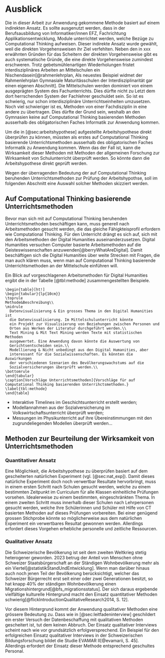 # Ausblick 

Die in dieser Arbeit zur Anwendung gekommene Methode basiert auf einem
indirekten Ansatz. Es sollte ausgenutzt werden, dass in der
Berufsausbildung von Informatiker/innen EFZ, Fachrichtung
Applikationsentwicklung, Module unterrichtet werden, welche Bezüge zu
Computational Thinking
aufweisen. Dieser indirekte Ansatz wurde gewählt, weil die direkten
Vorgehensweisen ihr Ziel verfehlten. Neben den in xxx erwähnten Gründen
für das Scheitern der direkten Vorgehensweise gibt es auch systematische
Gründe, die eine direkte Vorgehensweise zumindest erschweren. Trotz
gebetsmühlenartigen Wiederholungen fristet interdisziplinäres Arbeiten
an Mittelschulen ein Nischendasein[@rahmenlehrplan, Als neuestes
Beispiel widmet der Rahmenlehrplan
Gymnasiale Maturitässchulen der Interdisziplinarität gar einen eigenen
Abschnitt]. Die Mittelschulen werden dominiert von einem ausgeprägten
System des Fachunterrichts. Dies dürfte nicht zu Letzt dem dort
herrschenden System der Fachlehrer geschuldet sein.
So ist es schwierig, nur schon interdisziplinäre Unterrichtseinheiten
umzusetzen. Noch viel schwieriger ist es, Methoden von einer
Fachdisziplin in eine andere zu übertragen. Dies dürfte der Grund sein,
weshalb an den Gymnasien keine auf Computational Thinking basierenden Methoden ausserhalb des
obligatorischen Faches Informatik zur Anwendung kommen.

Um die in [@sec:arbeitshypothese] aufgestellte Arbeitshypothese direkt überprüfen zu können,
müssten als erstes auf Computational Thinking basierende
Unterrichtsmethoden ausserhalb des
obligatorischen Faches Informatik zu Anwendung kommen. Wenn das der Fall
ist, kann die Wirksamkeit dieser Methoden mit Methoden der allgemeinen
Forschung zur Wirksamkeit von Schulunterricht überprüft werden. So
könnte dann die Arbeitshypothese direkt geprüft werden.

Wegen der überragenden Bedeutung der auf Computational Thinking
beruhenden Unterrichtsmethoden zur Prüfung der Arbeitshypothse, soll im
folgenden Abschnitt eine Auswahl solcher Methoden skizziert werden.

## Auf Computational Thinking basierende Unterrichtsmethoden

Bevor man sich mit auf Computational Thinking beruhenden
Unterrichtsmethoden beschäftigen kann, muss generell nach
Arbeitsmethoden gesucht werden, die das gleiche Fähigkteisprofil
erfordern wie Computational Thinking. Für den Unterricht drängt es sich
auf, sich mit den Arbeitsmethoden der Digital Humanities
auseinanderzusetzen. Digital Humanities versuchen Computer basierte
Arbeitsmethoden auf die Geisteswissenschaften
anzuwenden[@berryWhatAreDigital]. Damit beschäftigen sich die Digital
Humanities über weite Strecken mit Fragen, die man auch klären muss,
wenn man auf Computational Thinking basierende Unterrichtsmethoden an
der Mittelschule einführen will.

Ein Blick auf vorgeschlagenen Arbeitsmethoden für Digital Humanities
ergibt die in der Tabelle [@tbl:methode] zusammengestellten Beispiele.

```{=latex}
\begin{table}[ht!]
\begin{tabular}{lp{10cm}}
\toprule
Methode&Beschreibung\\
\midrule
  Datenvisualisierung & Ein grosses Thema in den Digital Humanities ist
  die Datenvisualisierung. Im Mittelschulunterricht könnte
  ein Projekt zur Visualisierung von Beziehungen zwischen Personen und
  Orten aus Werken der Literatur durchgeführt werden.\\
  Text Mining & Mit Text Mining werden Texte mit statistischen Methoden
  ausgewertet. Eine Anwendung davon könnte die Auswertung von
  Gerichtsentscheiden sein.\\
  Modellierung & Nicht unbedingt aus den Digital Humanities, aber
  interessant für die Sozialwissenschaften. Es könnten die Auswirkungen
  der verschiedenen Szenarien des Bevölkerungswachstums auf die
  Sozialversicherungen überprüft werden.\\
\bottomrule
\end{tabular}
\caption[Vorschläge Unterrichtsmethoden]{Vorschläge für auf
Computational Thinking basierenden Unterrihctsmethoden.}
\label{tbl:methode}
\end{table}
```


* Interaktive Timelines im Geschichtsunterricht erstellt werden;
* Modellannahmen aus der Sozialversicherung im
  Volkswirtschaftsunterricht überprüft werden;
* Messungen im Physikunterricht auf ihre Übereinstimmungen mit den
  zugrundeliegenden Modellen überprüft werden...

## Methoden zur Beurteilung der Wirksamkeit von Unterrichtsmethoden

### Quantitativer Ansatz

Eine Möglichkeit, die Arbeitshypothese zu überprüfen basiert auf dem
gescheiterten natürlichen Experiment (vgl. [@sec:nat_exp]). Damit dieses
natürliche Experiment
doch noch verwertbar Resultate hervorbringt, muss in einem ersten
Schritt nach Schulen gesucht werden, welche zu einem bestimmten
Zeitpunkt im Curriculum für alle Klassen einheitliche Prüfungen
vorsehen. Idealerweise zu einem bestimmten, eingeschränkten Thema. In
einem zweiten Schritt muss innerhalb dieser Schulen nach Lehrpersonen
gesucht werden, welche Ihre Schülerinnen und Schüler mit Hilfe von CT
basierten Methoden auf dieses Prüfungen vorbereiten. Bei einer genügend
grossen Stichprobe könnte so möglicherweise aus dem natürlichen
Experiment ein verwertbares Resultat gewonnen werden. Allerdings
erfordert dieses Vorgehen erhebliche personelle und zeitliche
Ressourcen.

### Qualitativer Ansatz

Die Schweizerische Bevölkerung ist seit dem zweiten Weltkrieg stetig
heterogener geworden. 2023 betrug der Anteil von Menschen ohne Schweizer
Staatsbürgerschaft an der Ständigen Wohnbevölkerung mehr als ein
Viertel[@statistikStandUndEntwicklung]. Wenn man darüber hinaus auch
noch jenen Teil der Bevölkerung berücksichtigt, welcher das Schweizer
Bürgerrecht erst seit einer oder zwei Generationen besitzt, so hat knapp
40% der ständigen Wohnbevölkerung einen
Migrationshintergrund[@bfs_migrationsstatus].
Der sich daraus ergebende vielfältige kulturelle Hintergrund macht den
Einsatz quantitativer Methoden
schwierig[@flickIntroductionQualitativeResearch2014, S. 12].

Vor diesem Hintergrund kommt der Anwendung qualitativer Methoden eine
grössere Bedeutung zu. Dass wie in [@sec:leitfadeninterview]
geschildert ein erster Versuch
der Datenbeschaffung mit qualitativen Methoden gescheitert ist, tut dem
keinen Abbruch. Der Einsatz qualitativer Interviews scheint nach wie vor
grundsätzlich erfolgversprechend. Ein Beispiel für den erfolgreichen
Einsatz qualitativer Interviews in der Schweizerischen Bildungsforschung
bildet die Studie EVAMAR II[@evamarii, S. 45]. Allerdings erfordert der
Einsatz dieser Methode entsprechend geschultes Personal.
